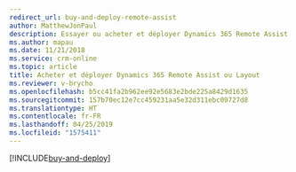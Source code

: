 ```yaml
---
redirect_url: buy-and-deploy-remote-assist
author: MatthewJonPaul
description: Essayer ou acheter et déployer Dynamics 365 Remote Assist ou Dynamics 365 Layout
ms.author: mapau
ms.date: 11/21/2018
ms.service: crm-online
ms.topic: article
title: Acheter et déployer Dynamics 365 Remote Assist ou Layout
ms.reviewer: v-brycho
ms.openlocfilehash: b5cc41fa2b962ee92e5683e2bde225a8429d1635
ms.sourcegitcommit: 157b70ec12e7cc459231aa5e32d311ebc09727d8
ms.translationtype: HT
ms.contentlocale: fr-FR
ms.lasthandoff: 04/25/2019
ms.locfileid: "1575411"
---
```

[!INCLUDE[buy-and-deploy](../includes/buy-and-deploy.md)]
